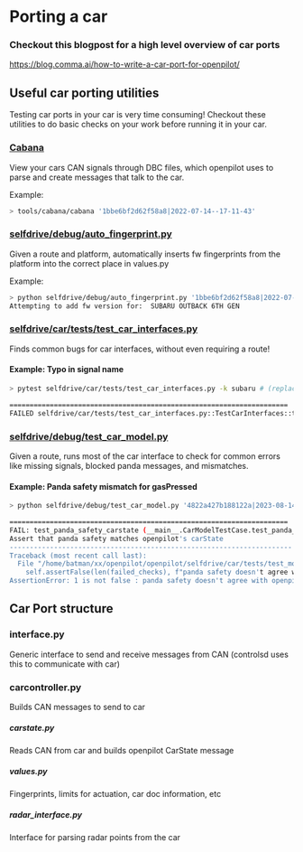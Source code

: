 # Porting a car

### Checkout this blogpost for a high level overview of car ports
https://blog.comma.ai/how-to-write-a-car-port-for-openpilot/

## Useful car porting utilities

Testing car ports in your car is very time consuming! Checkout these utilities to do basic checks on your work before running it in your car.

### [Cabana](/tools/cabana/README.md)

View your cars CAN signals through DBC files, which openpilot uses to parse and create messages that talk to the car.

Example:
```bash
> tools/cabana/cabana '1bbe6bf2d62f58a8|2022-07-14--17-11-43'
```

### [selfdrive/debug/auto_fingerprint.py](/selfdrive/debug/auto_fingerprint.py)

Given a route and platform, automatically inserts fw fingerprints from the platform into the correct place in values.py

Example:
```bash
> python selfdrive/debug/auto_fingerprint.py '1bbe6bf2d62f58a8|2022-07-14--17-11-43' 'SUBARU OUTBACK 6TH GEN'
Attempting to add fw version for:  SUBARU OUTBACK 6TH GEN
```

### [selfdrive/car/tests/test_car_interfaces.py](/selfdrive/car/tests/test_car_interfaces.py)

Finds common bugs for car interfaces, without even requiring a route!


#### Example: Typo in signal name
```bash
> pytest selfdrive/car/tests/test_car_interfaces.py -k subaru # (replace with the brand you are working on!)

=====================================================================
FAILED selfdrive/car/tests/test_car_interfaces.py::TestCarInterfaces::test_car_interfaces_165_SUBARU_LEGACY_7TH_GEN - KeyError: 'CruiseControlOOPS'

```

### [selfdrive/debug/test_car_model.py](/selfdrive/debug/test_car_model.py)

Given a route, runs most of the car interface to check for common errors like missing signals, blocked panda messages, and mismatches.

#### Example: Panda safety mismatch for gasPressed
```bash
> python selfdrive/debug/test_car_model.py '4822a427b188122a|2023-08-14--16-22-21'

=====================================================================
FAIL: test_panda_safety_carstate (__main__.CarModelTestCase.test_panda_safety_carstate)
Assert that panda safety matches openpilot's carState
----------------------------------------------------------------------
Traceback (most recent call last):
  File "/home/batman/xx/openpilot/openpilot/selfdrive/car/tests/test_models.py", line 380, in test_panda_safety_carstate
    self.assertFalse(len(failed_checks), f"panda safety doesn't agree with openpilot: {failed_checks}")
AssertionError: 1 is not false : panda safety doesn't agree with openpilot: {'gasPressed': 116}
```


## Car Port structure

### interface.py
Generic interface to send and receive messages from CAN (controlsd uses this to communicate with car)

### carcontroller.py
Builds CAN messages to send to car

##### carstate.py
Reads CAN from car and builds openpilot CarState message

##### values.py
Fingerprints, limits for actuation, car doc information, etc

##### radar_interface.py
Interface for parsing radar points from the car
